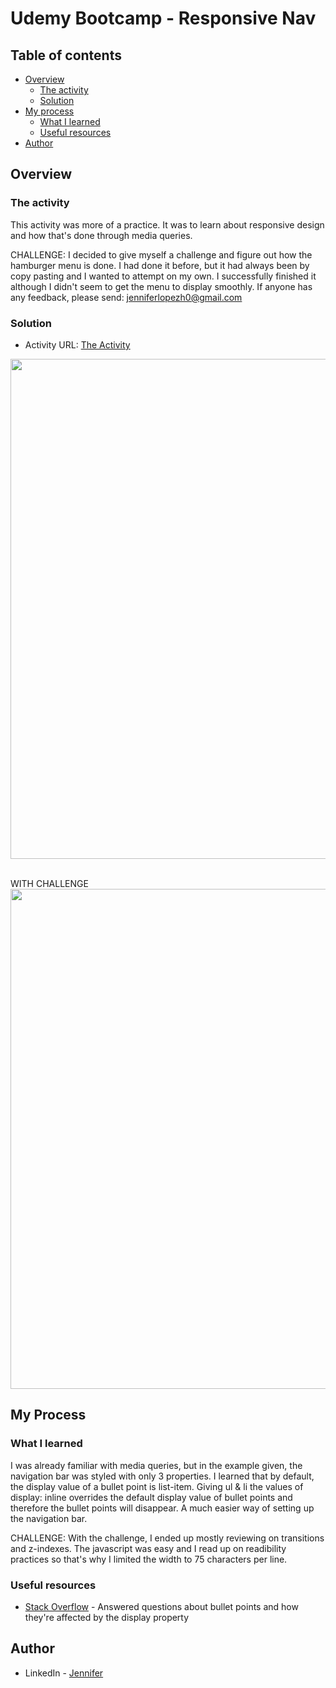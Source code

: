 # Udemy Bootcamp - Responsive Nav

## Table of contents

- [Overview](#overview)
  - [The activity](#the-activity)
  - [Solution](#solution)
- [My process](#my-process)
  - [What I learned](#what-i-learned)
  - [Useful resources](#useful-resources)
- [Author](#author)



## Overview

### The activity

This activity was more of a practice. It was to learn about responsive design and how that's done through media queries.

CHALLENGE: I decided to give myself a challenge and figure out how the hamburger menu is done. I had done it before, but it had always been by copy pasting and I wanted to attempt on my own. I successfully finished it although I didn't seem to get the menu to display smoothly. If anyone has any feedback, please send: jenniferlopezh0@gmail.com


### Solution

- Activity URL: [The Activity](https://jen-464.github.io/FrontendBootcampCourse/HTML-CSS-JS/challenge4-media-queries/)

<img src="http://g.recordit.co/LHpSoFeieA.gif" width="800px"><br><br>

WITH CHALLENGE<br>
<img src="http://g.recordit.co/omtaft8YJo.gif" width="800px"><br>



## My Process

### What I learned

I was already familiar with media queries, but in the example given, the navigation bar was styled with only 3 properties. I learned that by default, the display value of a bullet point is list-item. Giving ul & li the values of display: inline overrides the default display value of bullet points and therefore the bullet points will disappear. A much easier way of setting up the navigation bar.

CHALLENGE: With the challenge, I ended up mostly reviewing on transitions and z-indexes. The javascript was easy and I read up on readibility practices so that's why I limited the width to 75 characters per line.


### Useful resources

- [Stack Overflow](https://stackoverflow.com/questions/27215206/css-li-bullet-does-not-show-when-li-is-inline-block#:~:text=When%20letting%20li%20to%20be,points%20do%20not%20show%20anymore.&text=Bullet%20points%20or%20list%20style,%3A%20list%2Ditem%20applied%20elements.) - Answered questions about bullet points and how they're affected by the display property


## Author

- LinkedIn - [Jennifer](https://www.linkedin.com/in/jen464/)
